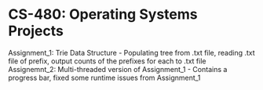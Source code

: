 # CS-480: Operating Systems Projects
Assignment_1: Trie Data Structure - Populating tree from .txt file, reading .txt file of prefix, output counts of the prefixes for each to .txt file
Assignemnt_2: Multi-threaded version of Assignment_1 - Contains a progress bar, fixed some runtime issues from Assignment_1
